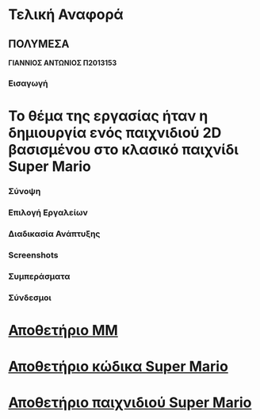 # Τελική Αναφορά

## **ΠΟΛΥΜΕΣΑ**

**ΓΙΑΝΝΙΟΣ ΑΝΤΩΝΙΟΣ Π2013153**

### Εισαγωγή

# Το θέμα της εργασίας ήταν η δημιουργία ενός παιχνιδιού 2D βασισμένου στο κλασικό παιχνίδι Super Mario

### Σύνοψη

### Επιλογή Εργαλείων

### Διαδικασία Ανάπτυξης

### 

###

### Screenshots

### Συμπεράσματα

### Σύνδεσμοι

# [Αποθετήριο ΜΜ](https://github.com/p13gian1/mm)

# [Αποθετήριο κώδικα Super Mario](https://github.com/p13gian1/Super-Mario)

# [Αποθετήριο παιχνιδιού Super Mario](https://p13gian1.github.io/Super-Mario)





